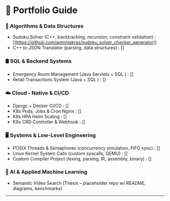 # 💼 Portfolio Guide

### 🧩 Algorithms & Data Structures
  * Sudoku Solver (C++, backtracking, recursion, constraint validation) : [(https://github.com/antoniakras/sudoku_solver_checker_generator)]
  * C++ to JSON Translator (parsing, data structures) : []

### 🛢️ SQL & Backend Systems
  * Emergency Room Management (Java Servlets + SQL ) : []
  * Retail Transactions System (Java + SQL ) : []

### ☁️ Cloud - Native & CI/CD 
  * Django + Docker CI/CD : []
  * K8s Pods, Jobs & Cron Nginx : []
  * K8s HPA Helm Scaling : []
  * K8s CRD Controller & Webhook : []

### 🖥️ Systems & Low-Level Engineering
  * POSIX Threads & Semaphores (concurrency simulation, FIFO sync) : []
  * Linux Kernel System Calls (custom syscalls, QEMU) : []
  * Custom Compiler Project (lexing, parsing, IR, assembly, binary) : []

### 🤖 AI & Applied Machine Learning
  * Semantic Video Search (Thesis – placeholder repo w/ README, diagrams, benchmarks)

---

